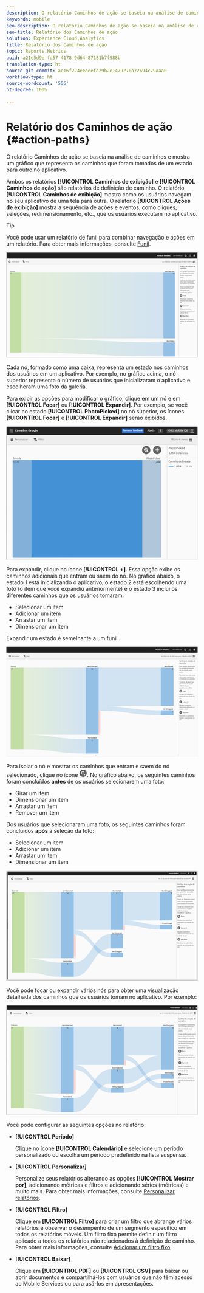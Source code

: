```yaml
---
description: O relatório Caminhos de ação se baseia na análise de caminhos e mostra um gráfico que representa os caminhos que foram tomados de um estado para outro no aplicativo.
keywords: mobile
seo-description: O relatório Caminhos de ação se baseia na análise de caminhos e mostra um gráfico que representa os caminhos que foram tomados de um estado para outro no aplicativo.
seo-title: Relatório dos Caminhos de ação
solution: Experience Cloud,Analytics
title: Relatório dos Caminhos de ação
topic: Reports,Metrics
uuid: a21e5d9e-fd57-4178-9d64-87181b7f988b
translation-type: ht
source-git-commit: ae16f224eeaeefa29b2e1479270a72694c79aaa0
workflow-type: ht
source-wordcount: '556'
ht-degree: 100%

---
```



# Relatório dos Caminhos de ação {#action-paths}

O relatório Caminhos de ação se baseia na análise de caminhos e mostra um gráfico que representa os caminhos que foram tomados de um estado para outro no aplicativo.

Ambos os relatórios **[!UICONTROL Caminhos de exibição]** e **[!UICONTROL Caminhos de ação]** são relatórios de definição de caminho. O relatório **[!UICONTROL Caminhos de exibição]** mostra como os usuários navegam no seu aplicativo de uma tela para outra. O relatório **[!UICONTROL Ações de exibição]** mostra a sequência de ações e eventos, como cliques, seleções, redimensionamento, etc., que os usuários executam no aplicativo.

>[!TIP]
>
>Você pode usar um relatório de funil para combinar navegação e ações em um relatório. Para obter mais informações, consulte [Funil](/help/using/usage/reports-funnel.md).

![](assets/action_paths.png)

Cada nó, formado como uma caixa, representa um estado nos caminhos dos usuários em um aplicativo. Por exemplo, no gráfico acima, o nó superior representa o número de usuários que inicializaram o aplicativo e escolheram uma foto da galeria.

Para exibir as opções para modificar o gráfico, clique em um nó e em **[!UICONTROL Focar]** ou **[!UICONTROL Expandir]**. Por exemplo, se você clicar no estado **[!UICONTROL PhotoPicked]** no nó superior, os ícones **[!UICONTROL Focar]** e **[!UICONTROL Expandir]** serão exibidos.

![](assets/action_paths_icons.png)

Para expandir, clique no ícone **[!UICONTROL +]**. Essa opção exibe os caminhos adicionais que entram ou saem do nó. No gráfico abaixo, o estado 1 está inicializando o aplicativo, o estado 2 está escolhendo uma foto (o item que você expandiu anteriormente) e o estado 3 inclui os diferentes caminhos que os usuários tomaram:

* Selecionar um item
* Adicionar um item
* Arrastar um item
* Dimensionar um item

Expandir um estado é semelhante a um funil.

![expansão do caminho de ação](assets/action_paths_expand.png)

Para isolar o nó e mostrar os caminhos que entram e saem do nó selecionado, clique no ícone ![focus icon](assets/icon_focus.png). No gráfico abaixo, os seguintes caminhos foram concluídos **antes** de os usuários selecionarem uma foto:

* Girar um item
* Dimensionar um item
* Arrastar um item
* Remover um item

Dos usuários que selecionaram uma foto, os seguintes caminhos foram concluídos **após** a seleção da foto:

* Selecionar um item
* Adicionar um item
* Arrastar um item
* Dimensionar um item

![foco do caminho de ação](assets/action_paths_focus.png)

Você pode focar ou expandir vários nós para obter uma visualização detalhada dos caminhos que os usuários tomam no aplicativo. Por exemplo:

![caminho de ação múltiplo](assets/action_paths_mult.png)

Você pode configurar as seguintes opções no relatório:

* **[!UICONTROL Período]**

   Clique no ícone **[!UICONTROL Calendário]** e selecione um período personalizado ou escolha um período predefinido na lista suspensa.

* **[!UICONTROL Personalizar]**

   Personalize seus relatórios alterando as opções **[!UICONTROL Mostrar por]**, adicionando métricas e filtros e adicionando séries (métricas) e muito mais. Para obter mais informações, consulte [Personalizar relatórios](/help/using/usage/reports-customize/reports-customize.md).

* **[!UICONTROL Filtro]**

   Clique em **[!UICONTROL Filtro]** para criar um filtro que abrange vários relatórios e observar o desempenho de um segmento específico em todos os relatórios móveis. Um filtro fixo permite definir um filtro aplicado a todos os relatórios não relacionados à definição de caminho. Para obter mais informações, consulte [Adicionar um filtro fixo](/help/using/usage/reports-customize/t-sticky-filter.md).

* **[!UICONTROL Baixar]**

   Clique em **[!UICONTROL PDF]** ou **[!UICONTROL CSV]** para baixar ou abrir documentos e compartilhá-los com usuários que não têm acesso ao Mobile Services ou para usá-los em apresentações.